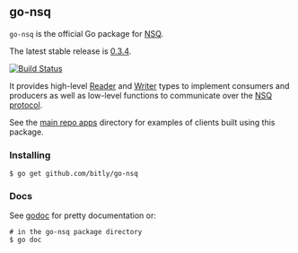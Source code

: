 ## go-nsq

`go-nsq` is the official Go package for [NSQ][nsq].

The latest stable release is [0.3.4](https://github.com/bitly/go-nsq/releases/tag/v0.3.4).

[![Build Status](https://secure.travis-ci.org/bitly/go-nsq.png?branch=master)](http://travis-ci.org/bitly/go-nsq)

It provides high-level [Reader][reader] and [Writer][writer] types to implement consumers and
producers as well as low-level functions to communicate over the [NSQ protocol][protocol].

See the [main repo apps][apps] directory for examples of clients built using this package.

### Installing

    $ go get github.com/bitly/go-nsq

### Docs

See [godoc][nsq_gopkgdoc] for pretty documentation or:

    # in the go-nsq package directory
    $ go doc

[nsq]: https://github.com/bitly/nsq
[nsq_gopkgdoc]: http://godoc.org/github.com/bitly/go-nsq
[protocol]: http://bitly.github.io/nsq/clients/tcp_protocol_spec.html
[apps]: https://github.com/bitly/nsq/tree/master/apps
[reader]: http://godoc.org/github.com/bitly/go-nsq#Reader
[writer]: http://godoc.org/github.com/bitly/go-nsq#Writer
